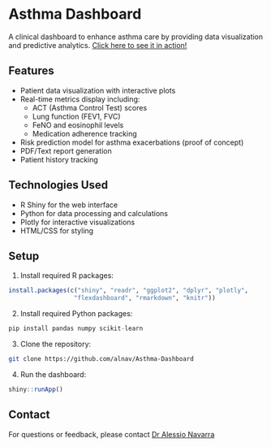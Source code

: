 # Asthma Dashboard

A clinical dashboard to enhance asthma care by providing data visualization and predictive analytics.
[Click here to see it in action!](https://19545x-alessio-navarra.shinyapps.io/dashboard/)

## Features

- Patient data visualization with interactive plots
- Real-time metrics display including:
  - ACT (Asthma Control Test) scores
  - Lung function (FEV1, FVC)
  - FeNO and eosinophil levels
  - Medication adherence tracking
- Risk prediction model for asthma exacerbations (proof of concept)
- PDF/Text report generation
- Patient history tracking

## Technologies Used

- R Shiny for the web interface
- Python for data processing and calculations
- Plotly for interactive visualizations
- HTML/CSS for styling

## Setup

1. Install required R packages:
```r
install.packages(c("shiny", "readr", "ggplot2", "dplyr", "plotly", 
                  "flexdashboard", "rmarkdown", "knitr"))
```

2. Install required Python packages:
```python
pip install pandas numpy scikit-learn
```

3. Clone the repository:
```bash
git clone https://github.com/alnav/Asthma-Dashboard
```

4. Run the dashboard:
```r
shiny::runApp()
```

## Contact

For questions or feedback, please contact [Dr Alessio Navarra](mailto:alessio.navarra1@nhs.net)